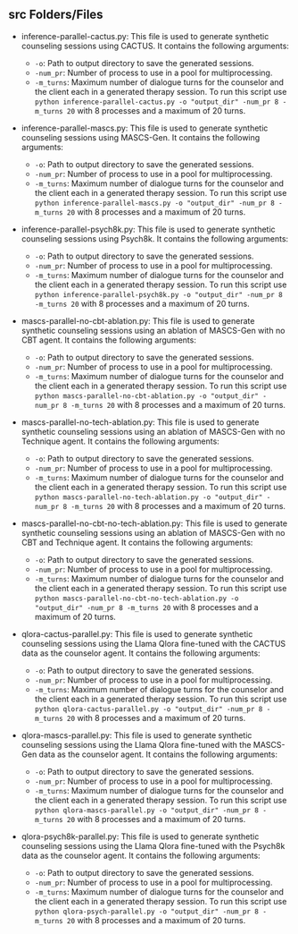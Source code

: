 ## src Folders/Files

- inference-parallel-cactus.py: This file is used to generate synthetic counseling sessions using CACTUS. It contains the following arguments:
  - ```-o```: Path to output directory to save the generated sessions.
  - ```-num_pr```: Number of process to use in a pool for multiprocessing.
  - ```-m_turns```: Maximum number of dialogue turns for the counselor and the client each in a generated therapy session.
To run this script use ```python inference-parallel-cactus.py -o "output_dir" -num_pr 8 -m_turns 20``` with 8 processes and a maximum of 20 turns.

- inference-parallel-mascs.py: This file is used to generate synthetic counseling sessions using MASCS-Gen. It contains the following arguments:
  - ```-o```: Path to output directory to save the generated sessions.
  - ```-num_pr```: Number of process to use in a pool for multiprocessing.
  - ```-m_turns```: Maximum number of dialogue turns for the counselor and the client each in a generated therapy session.
To run this script use ```python inference-parallel-mascs.py -o "output_dir" -num_pr 8 -m_turns 20``` with 8 processes and a maximum of 20 turns.

- inference-parallel-psych8k.py: This file is used to generate synthetic counseling sessions using Psych8k. It contains the following arguments:
  - ```-o```: Path to output directory to save the generated sessions.
  - ```-num_pr```: Number of process to use in a pool for multiprocessing.
  - ```-m_turns```: Maximum number of dialogue turns for the counselor and the client each in a generated therapy session.
To run this script use ```python inference-parallel-psych8k.py -o "output_dir" -num_pr 8 -m_turns 20``` with 8 processes and a maximum of 20 turns.

- mascs-parallel-no-cbt-ablation.py: This file is used to generate synthetic counseling sessions using an ablation of MASCS-Gen with no CBT agent. It contains the following arguments:
  - ```-o```: Path to output directory to save the generated sessions.
  - ```-num_pr```: Number of process to use in a pool for multiprocessing.
  - ```-m_turns```: Maximum number of dialogue turns for the counselor and the client each in a generated therapy session.
To run this script use ```python mascs-parallel-no-cbt-ablation.py -o "output_dir" -num_pr 8 -m_turns 20``` with 8 processes and a maximum of 20 turns.

- mascs-parallel-no-tech-ablation.py: This file is used to generate synthetic counseling sessions using an ablation of MASCS-Gen with no Technique agent. It contains the following arguments:
  - ```-o```: Path to output directory to save the generated sessions.
  - ```-num_pr```: Number of process to use in a pool for multiprocessing.
  - ```-m_turns```: Maximum number of dialogue turns for the counselor and the client each in a generated therapy session.
To run this script use ```python mascs-parallel-no-tech-ablation.py -o "output_dir" -num_pr 8 -m_turns 20``` with 8 processes and a maximum of 20 turns.

- mascs-parallel-no-cbt-no-tech-ablation.py: This file is used to generate synthetic counseling sessions using an ablation of MASCS-Gen with no CBT and Technique agent. It contains the following arguments:
  - ```-o```: Path to output directory to save the generated sessions.
  - ```-num_pr```: Number of process to use in a pool for multiprocessing.
  - ```-m_turns```: Maximum number of dialogue turns for the counselor and the client each in a generated therapy session.
To run this script use ```python mascs-parallel-no-cbt-no-tech-ablation.py -o "output_dir" -num_pr 8 -m_turns 20``` with 8 processes and a maximum of 20 turns.

- qlora-cactus-parallel.py: This file is used to generate synthetic counseling sessions using the Llama Qlora fine-tuned with the CACTUS data as the counselor agent. It contains the following arguments:
  - ```-o```: Path to output directory to save the generated sessions.
  - ```-num_pr```: Number of process to use in a pool for multiprocessing.
  - ```-m_turns```: Maximum number of dialogue turns for the counselor and the client each in a generated therapy session.
To run this script use ```python qlora-cactus-parallel.py -o "output_dir" -num_pr 8 -m_turns 20``` with 8 processes and a maximum of 20 turns.

- qlora-mascs-parallel.py: This file is used to generate synthetic counseling sessions using the Llama Qlora fine-tuned with the MASCS-Gen data as the counselor agent. It contains the following arguments:
  - ```-o```: Path to output directory to save the generated sessions.
  - ```-num_pr```: Number of process to use in a pool for multiprocessing.
  - ```-m_turns```: Maximum number of dialogue turns for the counselor and the client each in a generated therapy session.
To run this script use ```python qlora-mascs-parallel.py -o "output_dir" -num_pr 8 -m_turns 20``` with 8 processes and a maximum of 20 turns.

- qlora-psych8k-parallel.py: This file is used to generate synthetic counseling sessions using the Llama Qlora fine-tuned with the Psych8k data as the counselor agent. It contains the following arguments:
  - ```-o```: Path to output directory to save the generated sessions.
  - ```-num_pr```: Number of process to use in a pool for multiprocessing.
  - ```-m_turns```: Maximum number of dialogue turns for the counselor and the client each in a generated therapy session.
To run this script use ```python qlora-psych-parallel.py -o "output_dir" -num_pr 8 -m_turns 20``` with 8 processes and a maximum of 20 turns.
